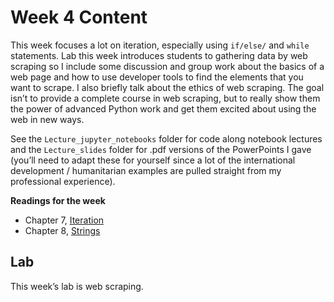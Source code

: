 # Week 4 Content
This week focuses a lot on iteration, especially using `if/else/` and `while` statements. Lab this week introduces students to gathering data by web scraping so I include some discussion and group work about the basics of a web page and how to use developer tools to find the elements that you want to scrape. I also briefly talk about the ethics of web scraping. The goal isn’t to provide a complete course in web scraping, but to really show them the power of advanced Python work and get them excited about using the web in new ways. 

See the `Lecture_jupyter_notebooks` folder for code along notebook lectures and the `Lecture_slides` folder for .pdf versions of the PowerPoints I gave (you’ll need to adapt these for yourself since a lot of the international development / humanitarian examples are pulled straight from my professional experience).

**Readings for the week**
- Chapter 7, [Iteration](http://greenteapress.com/thinkpython2/html/thinkpython2008.html)
- Chapter 8,  [Strings](http://greenteapress.com/thinkpython2/html/thinkpython2009.html)

## Lab
This week’s lab is web scraping.
